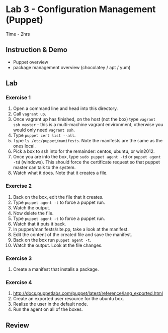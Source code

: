 # Lab 3 - Configuration Management (Puppet)

Time - 2hrs

## Instruction & Demo

 * Puppet overview
 * package management overview (chocolatey / apt / yum)

## Lab

### Exercise 1

 1. Open a command line and head into this directory.
 1. Call `vagrant up`.
 1. Once vagrant up has finished, on the host (not the box) type `vagrant ssh master` - this is a multi-machine vagrant environment, otherwise you would only need `vagrant ssh`.
 1. Type `puppet cert list --all`.
 1. Type `ls /etc/puppet/manifests`. Note the manifests are the same as the ones local.
 1. Pick a box to ssh into for the remainder: centos, ubuntu, or win2012.
 1. Once you are into the box, type `sudo puppet agent -td` or `puppet agent -td` (windows). This should force the certificate request so that puppet master can talk to the system.
 1. Watch what it does. Note that it creates a file.

### Exercise 2

 1. Back on the box, edit the file that it creates.
 1. Type `puppet agent -t` to force a puppet run.
 1. Watch the output.
 1. Now delete the file.
 1. Type `puppet agent -t` to force a puppet run.
 1. Watch that it puts it back.
 1. In puppet/manifests/site.pp, take a look at the manifest.
 1. Edit the content of the created file and save the manifest.
 1. Back on the box run `puppet agent -t`.
 1. Watch the output. Look at the file changes.

### Exercise 3

 1. Create a manifest that installs a package.

### Exercise 4

 1. http://docs.puppetlabs.com/puppet/latest/reference/lang_exported.html
 1. Create an exported user resource for the ubuntu box.
 1. Realize the user in the default node.
 1. Run the agent on all of the boxes.

## Review
